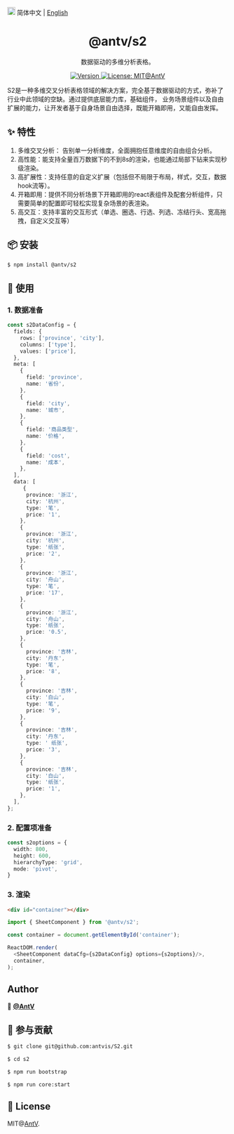 <img src="https://gw.alipayobjects.com/zos/antfincdn/R8sN%24GNdh6/language.svg" width="18"> 简体中文 | [English](./README.en.md)


<h1 align="center">@antv/s2</h1>

<div align="center">

数据驱动的多维分析表格。

<p>
  <a href="https://www.npmjs.com/package/@antv/s2" target="_blank">
    <img alt="Version" src="https://img.shields.io/npm/v/@antv/s2.svg">
  </a>
  <a href="#" target="_blank">
    <img alt="License: MIT@AntV" src="https://img.shields.io/badge/License-MIT@AntV-yellow.svg" />
  </a>
</p>

</div>

S2是一种多维交叉分析表格领域的解决方案，完全基于数据驱动的方式，弥补了行业中此领域的空缺。通过提供底层能力库，基础组件，
业务场景组件以及自由扩展的能力，让开发者基于自身场景自由选择，既能开箱即用，又能自由发挥。


<!-- ### 🏠 [Homepage](https://s2.antv.vision) -->

## ✨ 特性
1. 多维交叉分析： 告别单一分析维度，全面拥抱任意维度的自由组合分析。
2. 高性能：能支持全量百万数据下的不到8s的渲染，也能通过局部下钻来实现秒级渲染。
3. 高扩展性：支持任意的自定义扩展（包括但不局限于布局，样式，交互，数据hook流等）。
4. 开箱即用：提供不同分析场景下开箱即用的react表组件及配套分析组件，只需要简单的配置即可轻松实现复杂场景的表渲染。
5. 高交互：支持丰富的交互形式（单选、圈选、行选、列选、冻结行头、宽高拖拽，自定义交互等）

##  📦 安装

```bash
$ npm install @antv/s2
```

## 🔨 使用

### 1. 数据准备

```ts
const s2DataConfig = {
  fields: {
    rows: ['province', 'city'],
    columns: ['type'],
    values: ['price'],
  },
  meta: [
    {
      field: 'province',
      name: '省份',
    },
    {
      field: 'city',
      name: '城市',
    },
    {
      field: '商品类型',
      name: '价格',
    },
    {
      field: 'cost',
      name: '成本',
    },
  ],
  data: [
     {
      province: '浙江',
      city: '杭州',
      type: '笔',
      price: '1',
    },
    {
      province: '浙江',
      city: '杭州',
      type: '纸张',
      price: '2',
    },
    {
      province: '浙江',
      city: '舟山',
      type: '笔',
      price: '17',
    },
    {
      province: '浙江',
      city: '舟山',
      type: '纸张',
      price: '0.5',
    },
    {
      province: '吉林',
      city: '丹东',
      type: '笔',
      price: '8',
    },
    {
      province: '吉林',
      city: '白山',
      type: '笔',
      price: '9',
    },
    {
      province: '吉林',
      city: '丹东',
      type: ' 纸张',
      price: '3',
    },
    {
      province: '吉林',
      city: '白山',
      type: '纸张',
      price: '1',
    },
  ],
};
```

### 2. 配置项准备

```ts
const s2options = {
  width: 800,
  height: 600,
  hierarchyType: 'grid',
  mode: 'pivot',
}
```

### 3. 渲染

```html
<div id="container"></div>
```

```ts
import { SheetComponent } from '@antv/s2';

const container = document.getElementById('container');

ReactDOM.render(
  <SheetComponent dataCfg={s2DataConfig} options={s2options}/>,
  container,
);
```


## Author

👤 [**@AntV**](https://github.com/antvis)


## 🤝 参与贡献

```bash
$ git clone git@github.com:antvis/S2.git

$ cd s2

$ npm run bootstrap

$ npm run core:start
```

## 📄 License

MIT@[AntV](https://github.com/antvis).
